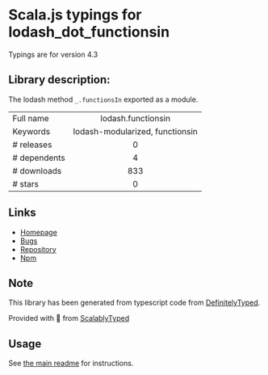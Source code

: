
# Scala.js typings for lodash_dot_functionsin

Typings are for version 4.3

## Library description:
The lodash method `_.functionsIn` exported as a module.

|                    |                 |
| ------------------ | :-------------: |
| Full name          | lodash.functionsin |
| Keywords           | lodash-modularized, functionsin |
| # releases         | 0 |
| # dependents       | 4 |
| # downloads        | 833 |
| # stars            | 0 |

## Links
- [Homepage](https://lodash.com/)
- [Bugs](https://github.com/lodash/lodash/issues)
- [Repository](https://github.com/lodash/lodash)
- [Npm](https://www.npmjs.com/package/lodash.functionsin)
    


## Note
This library has been generated from typescript code from [DefinitelyTyped](https://definitelytyped.org).

Provided with :purple_heart: from [ScalablyTyped](https://github.com/oyvindberg/ScalablyTyped)

## Usage
See [the main readme](../../readme.md) for instructions.


